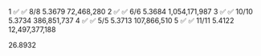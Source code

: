 1	✅	✅ 8/8   5.3679     72,468,280
2	✅	✅ 6/6   5.3684  1,054,171,987
3	✅	✅ 10/10 5.3734    386,851,737
4	✅	✅ 5/5   5.3713    107,866,510
5	✅	✅ 11/11 5.4122 12,497,377,188

26.8932
